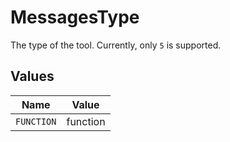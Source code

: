 # MessagesType

The type of the tool. Currently, only `5` is supported.


## Values

| Name       | Value      |
| ---------- | ---------- |
| `FUNCTION` | function   |